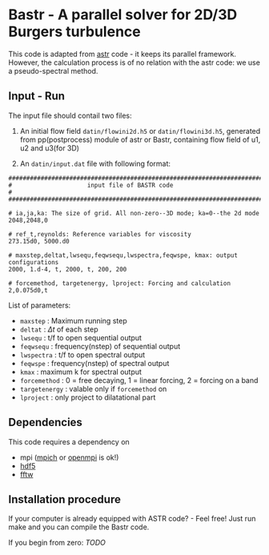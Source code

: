 # Bastr - A parallel solver for 2D/3D Burgers turbulence

This code is adapted from [astr](https://github.com/lcs27/astr) code - it keeps its parallel framework. However, the calculation process is of no relation with the astr code: we use a pseudo-spectral method.

## Input - Run
The input file should contail two files:
1. An initial flow field `datin/flowini2d.h5` or `datin/flowini3d.h5`, generated from pp(postprocess) module of astr or Bastr, containing flow field of u1, u2 and u3(for 3D) 

2. An `datin/input.dat` file with following format:
```
########################################################################
#                     input file of BASTR code                          #
########################################################################

# ia,ja,ka: The size of grid. All non-zero--3D mode; ka=0--the 2d mode 
2048,2048,0

# ref_t,reynolds: Reference variables for viscosity
273.15d0, 5000.d0

# maxstep,deltat,lwsequ,feqwsequ,lwspectra,feqwspe, kmax: output configurations
2000, 1.d-4, t, 2000, t, 200, 200

# forcemethod, targetenergy, lproject: Forcing and calculation
2,0.075d0,t
```
List of parameters:
- `maxstep` : Maximum running step
- `deltat` : $\Delta t$ of each step
- `lwsequ` : t/f to open sequential output
- `feqwsequ` : frequency(nstep) of sequential output
- `lwspectra` : t/f to open spectral output
- `feqwspe` : frequency(nstep) of spectral output
- `kmax` : maximum k for spectral output
- `forcemethod` : 0 = free decaying, 1 = linear forcing, 2 = forcing on a band
- `targetenergy` : valable only if `forcemethod` on 
- `lproject` : only project to dilatational part


## Dependencies
This code requires a dependency on
- mpi ([mpich](https://www.mpich.org/) or [openmpi](https://www.open-mpi.org/) is ok!)
- [hdf5](https://www.hdfgroup.org/download-hdf5/)
- [fftw](https://www.fftw.org/)

## Installation procedure
If your computer is already equipped with ASTR code? - Feel free! Just run make and you can compile the Bastr code.

If you begin from zero:
*TODO*